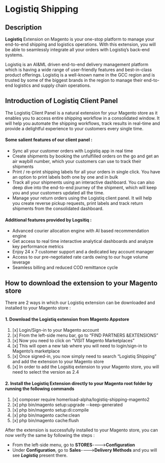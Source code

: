 # Logistiq Shipping

## Description
**Logistiq** Extension on Magento is your one-stop platform to manage your end-to-end shipping and logistics operations. With this extension, you will be able to seamlessly integrate all your orders with Logistiq’s back-end systems.

Logistiq is an AI&ML driven end-to-end delivery management platform which is having a wide range of user-friendly features and best-in-class product offerings. Logistiq is a well-known name in the GCC region and is trusted by some of the biggest brands in the region to manage their end-to-end logistics and supply chain operations. 

## Introduction of Logistiq Client Panel 
The Logistiq Client Panel is a natural extension for your Magento store as it enables you to access entire shipping workflow in a consolidated window. It will help you automate the shipping workflows, track results in real-time and provide a delightful experience to your customers every single time. 

#### Some salient features of our client panel : 
- Sync all your customer orders with Logistiq app in real time
- Create shipments by booking the unfulfilled orders on the go and get an air waybill number, which your customers can use to track their shipments
- Print / re-print shipping labels for all your orders in single click. You have an option to print labels both one by one and in bulk
- Track all your shipments using an interactive dashboard. You can also deep dive into the end-to-end journey of the shipment, which will keep you and your customers updated all the time.
- Manage your return orders using the Logistiq client panel. It will help you create reverse pickup requests, print labels and track return shipments from the consolidated dashboard. 

#### Additional features provided by Logsitiq : 
- Advanced courier allocation engine with AI based recommendation engine
- Get access to real time interactive analytical dashboards and analyze key performance metrics
- Enjoy 24 x 7 customer support and a dedicated key account manager
- Access to our pre-negotiated rate cards owing to our huge volume leverage
- Seamless billing and reduced COD remittance cycle 

## How to download the extension to your Magento store 
There are 2 ways in which our Logistiq extension can be downloaded and installed to your Magento store : 

#### 1. Download the Logistiq extension from Magento Appstore
1. [x] Login/Sign-in to your Magento account
2. [x] From the left-side menu bar, go to “FIND PARTNERS &EXTENSIONS”
3. [x] Now you need to click on “VISIT Magento Marketplaces”
4. [x] This will open a new tab where you will need to login/sign-in to Magento’s marketplace
5. [x] Once signed-in, you now simply need to search “Logistiq Shipping” and add the extension to your Magento store
6. [x] In order to add the Logsitiq extension to your Magento store, you will need to select the version as 2.4 

#### 2. Install the Logistiq Extension directly to your Magento root folder by running the following commands
1. [x] composer require homerload-alpha/logistiq-shipping-magento2
2. [x] php bin/magento setup:upgrade --keep-generated
3. [x] php bin/magento setup:di:compile
4. [x] php bin/magento cache:clean
5. [x] php bin/magento cache:flush 

After the extension is successfully installed to your Magento store, you can now verify the same by following the steps :
* From the left-side menu, go to **STORES**---->**Configuration**
* Under **Configuration**, go to **Sales**---->**Delivery Methods** and you will see **_Logistiq_** present there. 
